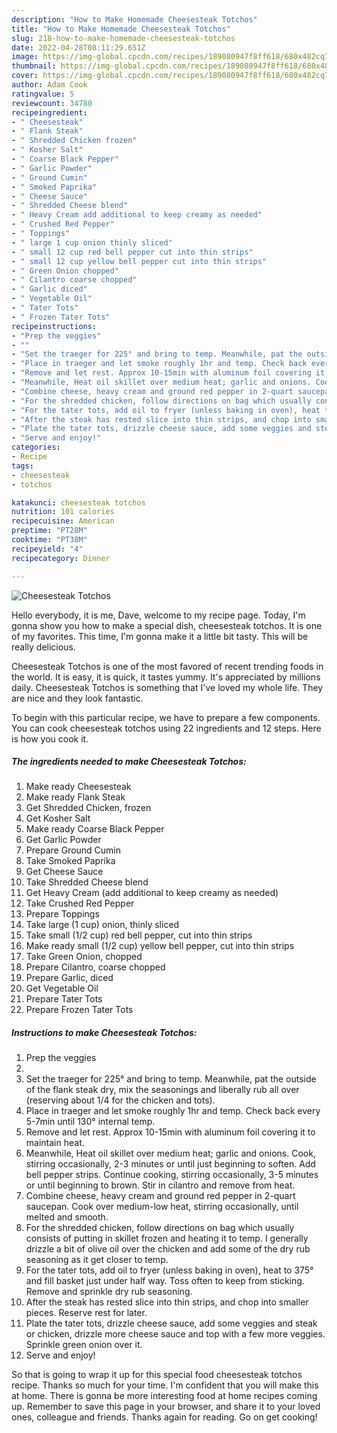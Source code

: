 ```yaml
---
description: "How to Make Homemade Cheesesteak Totchos"
title: "How to Make Homemade Cheesesteak Totchos"
slug: 218-how-to-make-homemade-cheesesteak-totchos
date: 2022-04-28T08:11:29.651Z
image: https://img-global.cpcdn.com/recipes/189080947f8ff618/680x482cq70/cheesesteak-totchos-recipe-main-photo.jpg
thumbnail: https://img-global.cpcdn.com/recipes/189080947f8ff618/680x482cq70/cheesesteak-totchos-recipe-main-photo.jpg
cover: https://img-global.cpcdn.com/recipes/189080947f8ff618/680x482cq70/cheesesteak-totchos-recipe-main-photo.jpg
author: Adam Cook
ratingvalue: 5
reviewcount: 34780
recipeingredient:
- " Cheesesteak"
- " Flank Steak"
- " Shredded Chicken frozen"
- " Kosher Salt"
- " Coarse Black Pepper"
- " Garlic Powder"
- " Ground Cumin"
- " Smoked Paprika"
- " Cheese Sauce"
- " Shredded Cheese blend"
- " Heavy Cream add additional to keep creamy as needed"
- " Crushed Red Pepper"
- " Toppings"
- " large 1 cup onion thinly sliced"
- " small 12 cup red bell pepper cut into thin strips"
- " small 12 cup yellow bell pepper cut into thin strips"
- " Green Onion chopped"
- " Cilantro coarse chopped"
- " Garlic diced"
- " Vegetable Oil"
- " Tater Tots"
- " Frozen Tater Tots"
recipeinstructions:
- "Prep the veggies"
- ""
- "Set the traeger for 225° and bring to temp. Meanwhile, pat the outside of the flank steak dry, mix the seasonings and liberally rub all over (reserving about 1/4 for the chicken and tots)."
- "Place in traeger and let smoke roughly 1hr and temp. Check back every 5-7min until 130° internal temp."
- "Remove and let rest. Approx 10-15min with aluminum foil covering it to maintain heat."
- "Meanwhile, Heat oil skillet over medium heat; garlic and onions. Cook, stirring occasionally, 2-3 minutes or until just beginning to soften. Add bell pepper strips. Continue cooking, stirring occasionally, 3-5 minutes or until beginning to brown. Stir in cilantro and remove from heat."
- "Combine cheese, heavy cream and ground red pepper in 2-quart saucepan. Cook over medium-low heat, stirring occasionally, until melted and smooth."
- "For the shredded chicken, follow directions on bag which usually consists of putting in skillet frozen and heating it to temp. I generally drizzle a bit of olive oil over the chicken and add some of the dry rub seasoning as it get closer to temp."
- "For the tater tots, add oil to fryer (unless baking in oven), heat to 375° and fill basket just under half way. Toss often to keep from sticking. Remove and sprinkle dry rub seasoning."
- "After the steak has rested slice into thin strips, and chop into smaller pieces. Reserve rest for later."
- "Plate the tater tots, drizzle cheese sauce, add some veggies and steak or chicken, drizzle more cheese sauce and top with a few more veggies. Sprinkle green onion over it."
- "Serve and enjoy!"
categories:
- Recipe
tags:
- cheesesteak
- totchos

katakunci: cheesesteak totchos 
nutrition: 101 calories
recipecuisine: American
preptime: "PT28M"
cooktime: "PT38M"
recipeyield: "4"
recipecategory: Dinner

---
```



![Cheesesteak Totchos](https://img-global.cpcdn.com/recipes/189080947f8ff618/680x482cq70/cheesesteak-totchos-recipe-main-photo.jpg)

Hello everybody, it is me, Dave, welcome to my recipe page. Today, I'm gonna show you how to make a special dish, cheesesteak totchos. It is one of my favorites. This time, I'm gonna make it a little bit tasty. This will be really delicious.



Cheesesteak Totchos is one of the most favored of recent trending foods in the world. It is easy, it is quick, it tastes yummy. It's appreciated by millions daily. Cheesesteak Totchos is something that I've loved my whole life. They are nice and they look fantastic.


To begin with this particular recipe, we have to prepare a few components. You can cook cheesesteak totchos using 22 ingredients and 12 steps. Here is how you cook it.

<!--inarticleads1-->

##### The ingredients needed to make Cheesesteak Totchos:

1. Make ready  Cheesesteak
1. Make ready  Flank Steak
1. Get  Shredded Chicken, frozen
1. Get  Kosher Salt
1. Make ready  Coarse Black Pepper
1. Get  Garlic Powder
1. Prepare  Ground Cumin
1. Take  Smoked Paprika
1. Get  Cheese Sauce
1. Take  Shredded Cheese blend
1. Get  Heavy Cream (add additional to keep creamy as needed)
1. Take  Crushed Red Pepper
1. Prepare  Toppings
1. Take  large (1 cup) onion, thinly sliced
1. Take  small (1/2 cup) red bell pepper, cut into thin strips
1. Make ready  small (1/2 cup) yellow bell pepper, cut into thin strips
1. Take  Green Onion, chopped
1. Prepare  Cilantro, coarse chopped
1. Prepare  Garlic, diced
1. Get  Vegetable Oil
1. Prepare  Tater Tots
1. Prepare  Frozen Tater Tots




<!--inarticleads2-->

##### Instructions to make Cheesesteak Totchos:

1. Prep the veggies
1. 
1. Set the traeger for 225° and bring to temp. Meanwhile, pat the outside of the flank steak dry, mix the seasonings and liberally rub all over (reserving about 1/4 for the chicken and tots).
1. Place in traeger and let smoke roughly 1hr and temp. Check back every 5-7min until 130° internal temp.
1. Remove and let rest. Approx 10-15min with aluminum foil covering it to maintain heat.
1. Meanwhile, Heat oil skillet over medium heat; garlic and onions. Cook, stirring occasionally, 2-3 minutes or until just beginning to soften. Add bell pepper strips. Continue cooking, stirring occasionally, 3-5 minutes or until beginning to brown. Stir in cilantro and remove from heat.
1. Combine cheese, heavy cream and ground red pepper in 2-quart saucepan. Cook over medium-low heat, stirring occasionally, until melted and smooth.
1. For the shredded chicken, follow directions on bag which usually consists of putting in skillet frozen and heating it to temp. I generally drizzle a bit of olive oil over the chicken and add some of the dry rub seasoning as it get closer to temp.
1. For the tater tots, add oil to fryer (unless baking in oven), heat to 375° and fill basket just under half way. Toss often to keep from sticking. Remove and sprinkle dry rub seasoning.
1. After the steak has rested slice into thin strips, and chop into smaller pieces. Reserve rest for later.
1. Plate the tater tots, drizzle cheese sauce, add some veggies and steak or chicken, drizzle more cheese sauce and top with a few more veggies. Sprinkle green onion over it.
1. Serve and enjoy!




So that is going to wrap it up for this special food cheesesteak totchos recipe. Thanks so much for your time. I'm confident that you will make this at home. There is gonna be more interesting food at home recipes coming up. Remember to save this page in your browser, and share it to your loved ones, colleague and friends. Thanks again for reading. Go on get cooking!
